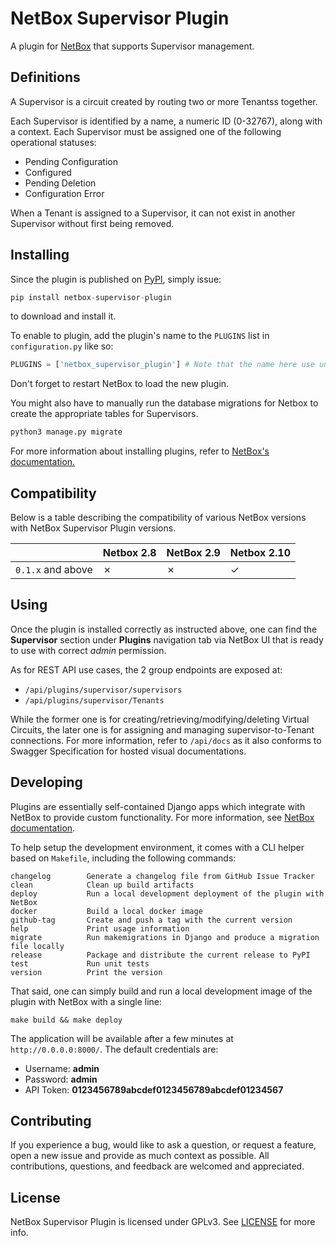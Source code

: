 # NetBox Supervisor Plugin

A plugin for [NetBox](https://github.com/netbox-community/netbox) that supports
Supervisor management.

## Definitions

A Supervisor is a circuit created by routing two or more Tenantss together.

Each Supervisor is identified by a name, a numeric ID (0-32767), along with
a context. Each Supervisor must be assigned one of the following operational
statuses:
- Pending Configuration
- Configured
- Pending Deletion
- Configuration Error

When a Tenant is assigned to a Supervisor, it can not exist in another Supervisor
without first being removed.

## Installing

Since the plugin is published on
[PyPI](https://pypi.org/project/netbox-supervisor-plugin/), simply issue:
```python
pip install netbox-supervisor-plugin
```
to download and install it.

To enable to plugin, add the plugin's name to the `PLUGINS` list in
`configuration.py` like so:
```python
PLUGINS = ['netbox_supervisor_plugin'] # Note that the name here use underscore, not hyphen.
```

Don't forget to restart NetBox to load the new plugin.

You might also have to manually run the database migrations for Netbox to create the appropriate tables for Supervisors.
```bash
python3 manage.py migrate
```

For more information about installing plugins, refer to [NetBox's documentation.](https://netbox.readthedocs.io/en/stable/plugins/)

## Compatibility

Below is a table describing the compatibility of various NetBox versions with NetBox Supervisor Plugin versions.

|                   | Netbox 2.8 | NetBox 2.9 | Netbox 2.10 |
| ----------------- | ---------- | ---------- | ----------- |
| `0.1.x` and above | ✗          | ✗          | ✓           |

## Using

Once the plugin is installed correctly as instructed above, one can find the
**Supervisor** section under **Plugins** navigation tab via NetBox UI
that is ready to use with correct *admin* permission.

As for REST API use cases, the 2 group endpoints are exposed at:
- `/api/plugins/supervisor/supervisors`
- `/api/plugins/supervisor/Tenants`

While the former one is for creating/retrieving/modifying/deleting Virtual
Circuits, the later one is for assigning and managing supervisor-to-Tenant
connections. For more information, refer to `/api/docs` as it also conforms
to Swagger Specification for hosted visual documentations.

## Developing

Plugins are essentially self-contained Django apps which integrate with NetBox
to provide custom functionality. For more information, see [NetBox
documentation](https://netbox.readthedocs.io/en/stable/plugins/development/).

To help setup the development environment, it comes with a CLI helper
based on `Makefile`, including the following commands:
```
changelog        Generate a changelog file from GitHub Issue Tracker
clean            Clean up build artifacts
deploy           Run a local development deployment of the plugin with NetBox
docker           Build a local docker image
github-tag       Create and push a tag with the current version
help             Print usage information
migrate          Run makemigrations in Django and produce a migration file locally
release          Package and distribute the current release to PyPI
test             Run unit tests
version          Print the version
```

That said, one can simply build and run a local development image of the plugin
with NetBox with a single line:
```
make build && make deploy
```

The application will be available after a few minutes at
`http://0.0.0.0:8000/`. The default credentials are:
- Username: **admin**
- Password: **admin**
- API Token: **0123456789abcdef0123456789abcdef01234567**

## Contributing

If you experience a bug, would like to ask a question, or request a feature,
open a new issue and provide as much context as possible. All contributions,
questions, and feedback are welcomed and appreciated.

## License

NetBox Supervisor Plugin is licensed under GPLv3. See [LICENSE](LICENSE)
for more info.

